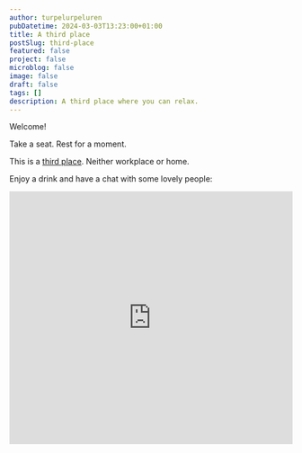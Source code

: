 ```yaml
---
author: turpelurpeluren
pubDatetime: 2024-03-03T13:23:00+01:00
title: A third place
postSlug: third-place
featured: false
project: false
microblog: false
image: false
draft: false
tags: []
description: A third place where you can relax.
---
```


Welcome!

Take a seat. Rest for a moment. 

This is a [third place](https://courier.unesco.org/en/articles/third-places-true-citizen-spaces). Neither workplace or home.

Enjoy a drink and have a chat with some lovely people:

<iframe src="https://www5.cbox.ws/box/?boxid=948822&boxtag=vvqRoz" width="100%" height="450" allowtransparency="yes" allow="autoplay" frameborder="0" marginheight="0" marginwidth="0" scrolling="auto"></iframe>
